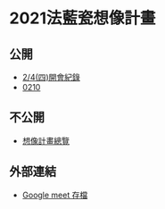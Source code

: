 2021法藍瓷想像計畫
===

公開
---
- [2/4(四)開會紀錄](https://hackmd.io/@en0255//E1KA6qOCRoKhgHhXT_ik2Q)
- [0210](https://hackmd.io/@en0255/2hOobXKARk-IQw1Kn8sO5g)

不公開
---
- [想像計畫總覽](https://hackmd.io/@en0255/7vLU05M6R9qfwg3uMSWhug)

外部連結
---
- [Google meet 存檔](https://drive.google.com/drive/folders/1nKDC3N9cY0vB4zG07rA8pBzKgl638R8c?usp=sharing)
